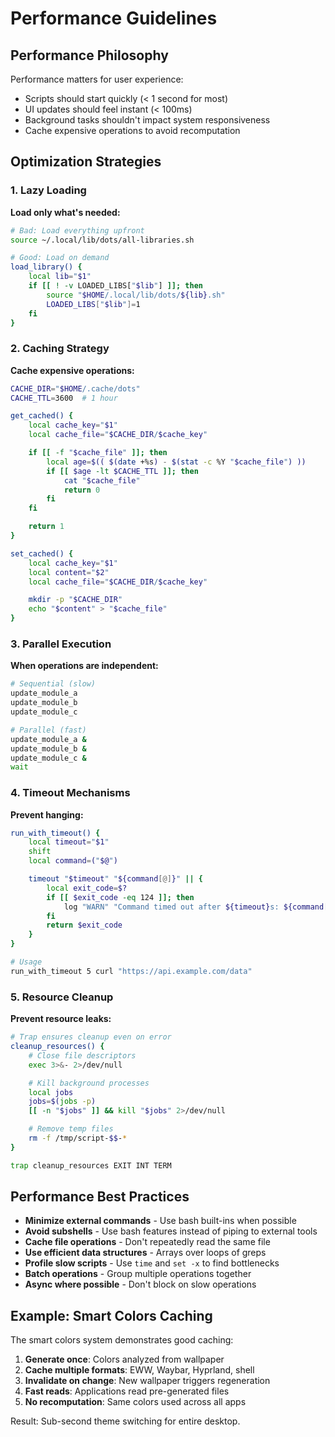 # Performance Guidelines

## Performance Philosophy

Performance matters for user experience:

- Scripts should start quickly (< 1 second for most)
- UI updates should feel instant (< 100ms)
- Background tasks shouldn't impact system responsiveness
- Cache expensive operations to avoid recomputation

## Optimization Strategies

### 1. Lazy Loading

**Load only what's needed:**

```bash
# Bad: Load everything upfront
source ~/.local/lib/dots/all-libraries.sh

# Good: Load on demand
load_library() {
    local lib="$1"
    if [[ ! -v LOADED_LIBS["$lib"] ]]; then
        source "$HOME/.local/lib/dots/${lib}.sh"
        LOADED_LIBS["$lib"]=1
    fi
}
```

### 2. Caching Strategy

**Cache expensive operations:**

```bash
CACHE_DIR="$HOME/.cache/dots"
CACHE_TTL=3600  # 1 hour

get_cached() {
    local cache_key="$1"
    local cache_file="$CACHE_DIR/$cache_key"

    if [[ -f "$cache_file" ]]; then
        local age=$(( $(date +%s) - $(stat -c %Y "$cache_file") ))
        if [[ $age -lt $CACHE_TTL ]]; then
            cat "$cache_file"
            return 0
        fi
    fi

    return 1
}

set_cached() {
    local cache_key="$1"
    local content="$2"
    local cache_file="$CACHE_DIR/$cache_key"

    mkdir -p "$CACHE_DIR"
    echo "$content" > "$cache_file"
}
```

### 3. Parallel Execution

**When operations are independent:**

```bash
# Sequential (slow)
update_module_a
update_module_b
update_module_c

# Parallel (fast)
update_module_a &
update_module_b &
update_module_c &
wait
```

### 4. Timeout Mechanisms

**Prevent hanging:**

```bash
run_with_timeout() {
    local timeout="$1"
    shift
    local command=("$@")

    timeout "$timeout" "${command[@]}" || {
        local exit_code=$?
        if [[ $exit_code -eq 124 ]]; then
            log "WARN" "Command timed out after ${timeout}s: ${command[*]}"
        fi
        return $exit_code
    }
}

# Usage
run_with_timeout 5 curl "https://api.example.com/data"
```

### 5. Resource Cleanup

**Prevent resource leaks:**

```bash
# Trap ensures cleanup even on error
cleanup_resources() {
    # Close file descriptors
    exec 3>&- 2>/dev/null

    # Kill background processes
    local jobs
    jobs=$(jobs -p)
    [[ -n "$jobs" ]] && kill "$jobs" 2>/dev/null

    # Remove temp files
    rm -f /tmp/script-$$-*
}

trap cleanup_resources EXIT INT TERM
```

## Performance Best Practices

- **Minimize external commands** - Use bash built-ins when possible
- **Avoid subshells** - Use bash features instead of piping to external tools
- **Cache file operations** - Don't repeatedly read the same file
- **Use efficient data structures** - Arrays over loops of greps
- **Profile slow scripts** - Use `time` and `set -x` to find bottlenecks
- **Batch operations** - Group multiple operations together
- **Async where possible** - Don't block on slow operations

## Example: Smart Colors Caching

The smart colors system demonstrates good caching:

1. **Generate once**: Colors analyzed from wallpaper
2. **Cache multiple formats**: EWW, Waybar, Hyprland, shell
3. **Invalidate on change**: New wallpaper triggers regeneration
4. **Fast reads**: Applications read pre-generated files
5. **No recomputation**: Same colors used across all apps

Result: Sub-second theme switching for entire desktop.
